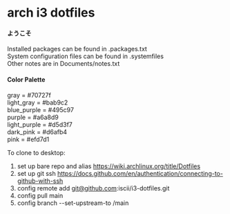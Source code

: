 # arch i3 dotfiles
#### ようこそ
Installed packages can be found in .packages.txt<br/>
System configuration files can be found in .systemfiles<br/>
Other notes are in Documents/notes.txt

#### Color Palette
gray = #70727f <br/>
light_gray = #bab9c2 <br/>
blue_purple = #495c97 <br/>
purple = #a6a8d9 <br/>
light_purple = #d5d3f7 <br/>
dark_pink = #d6afb4 <br/>
pink = #efd7d1

To clone to desktop:
1. set up bare repo and alias https://wiki.archlinux.org/title/Dotfiles
2. set up git ssh https://docs.github.com/en/authentication/connecting-to-github-with-ssh
3. config remote add <name> git@github.com:iscii/i3-dotfiles.git
4. config pull <name> main
5. config branch --set-upstream-to <name>/main
